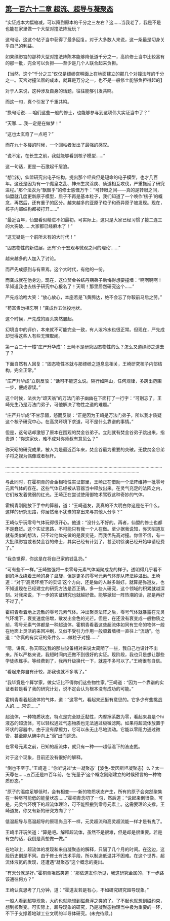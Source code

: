## [第一百六十二章 超流、超导与凝聚态](https://www.xxbiquge.com/11_11207/9138376.html)


  “实证成本大幅缩减，可以降到原本的千分之三左右？这……当我老了，我是不是也能在家里做一个大型对撞法阵玩玩？

  这句话，这这个帖子当中获得了最多回复。对于大多数人来说，这一条最是切身关乎自己的利益。

  如果缥缈宫的那种大型对撞法阵陈本能够降低道千分之一，高阶修士当中比较富有的那一批，完全可以负担——至少是几个人联合起来负担。

  【当然，这个“千分之三”仅仅是缥缈宫明面上在地面建立的那几个对撞法阵的千分之一。天宫对撞法器的成本，就算是万分之一，也不是一般修士能够负担得起的】

  对于人来说，这种涉及自身的话题，往往能够引发共鸣。

  而这一句，真个引发了千重共鸣。

  “换句话说……咱们这些一般的修士，也能够参与到这项伟大实证当中了？”

  “天哪……我一定是在做梦！”

  “这也太玄奇了一点吧？”

  而在九十多楼的时候，一个回帖者发出了最强的感叹。

  “说不定，在长生之前，我就能够看到核子模型……”

  这一句话，更是一石激起千层浪。

  “想当初，仙盟研究出电子结构。提出那个经典但是短命的电子模型，也才几百年。这还是因为有一个魔皇之乱、神州生灵涂炭、仙道相互攻伐，严重拖延了研究进程。”那个法衣为“飘飘乎”的修士感慨万千：“可转眼之间——真的是转眼之间，仙盟就几度更新原子模型，质子不再是基本粒子，我们知道了一个唤作‘核子’的概念，再然后，还有重子的区分。越来越多的亚原子粒子和奇异原子被发现。现在，核子内部结构都被打开……”

  “最近百年，仙盟看似精进不如最初。可实际上，这只是大家已经习惯了接二连三的大突破……大家都已经麻木了！”

  “这无疑是一个前所未有的大时代！”

  “固态物性的新进展，还有‘介于宏观与微观之间的理论’……”

  越来越多的人加入了讨论。

  而严先成感到与有荣焉。这个大时代，有他的一份。

  而龚成就在他身边。现在，这位焚金谷结丹期弟子后悔得想要撞墙：“啊啊啊啊！早知道我也去核子研究中心报名了！天啊！那里居然研究这个……”

  严先成哈哈大笑：“放心放心，本座若是飞黄腾达，绝不会忘了你鞍前马后之劳。”

  “苟富贵勿相忘啊！”龚成作五体投地状。

  这个时候，严先成的眉头突然皱起。

  幻境当中的评价，本来就不可能完全一致，有人泼冷水也很正常。但现在，严先成却觉得这些人有些无理取闹。

  第一百二十一楼“庄严升华成”：王崎不是研究固态物性的么？怎么又道缥缈之道去了？

  下面自然有人回复：“固态物性本就与那缥缈之道息息相关，王崎研究核子内部结构，完全正常。”

  “庄严升华成”立刻反驳：“话可不能这么说。隔行如隔山，任何规律，多跨出范围一步，便成谬误。”

  这个时候，法衣为“颂天翁”的万法门弟子幽幽在下面打了一行字：“可别忘了，王崎先生乃是万法门弟子，可他解决了物性之道的难题。”

  “庄严升华成”不甘示弱，怒而反驳：“正是因为王崎是万法门弟子，所以我才质疑这个核子研究中心。在高灵环境下求道，可不是什么靠谱的事情。”

  但是，这句话却激怒了原本在围观的焚金谷弟子。立刻就有焚金谷弟子跳出来，指责道：“你这家伙，难不成对弥师叔有意见么？”

  弥天昭的研究成果，被人为是最近百年来，焚金谷最为重要的突破。无数焚金谷弟子将之视为偶像或者标杆。

  …………………………………………………………………………………………………………………………………………………………………………………………………………

  与此同时，在霍桐青的合金相物性实证部里，王崎正在借助一个法阵维持一批零号元素气体的存在。这些气体已经被从容器当中释放出来。在灵气充足的法阵之内，它们散发着微弱的红光。王崎正在尝试使用御物术驾驭这种奇妙的气体。

  霍桐青刚刚放下手中的算器，道：“王崎道友，我真的不大明白你这是在干什么。这样的研究思路，你居然毫不犹豫的拿出来与其他人分享？”

  王崎似乎玩零号气体玩得很开心。他道：“没什么不好的。再者，仙盟的修士也都不是蠢货。这个实证思路，不可能只有我一个人在做。至少据我说知，弥天昭道友就有类似的想法，只不过他优先做的是衰变链，而我优先高对撞。你信不信，有一大批缥缈宫或者焚金谷的修士，其实已经有计划了，甚至哟徐诶已经开始申请经费了。”

  “我总觉得，你这是在将自己家的钱乱扔。”

  “可有些不一样。”王崎勉强将一束零号元素气体凝聚成龙的样子。透明得几乎看不到的浮龙绕着王崎的身子盘旋，但是更多的零号元素气体却从阵法钟溢出。王崎道：“对于‘高灵环境下的实证’这个方向，还是做的人越多越好。就算是弥道友，也不知道现在已经建立的研究方法是否正确，多一些人研究，这个领域的积累就越深刻。对我来说，下一步的实证研究也就越好做。能够掀起一阵热潮的话，那是再好不过了。”

  霍桐青看着地上逸散的零号元素气体。冲出聚灵法阵之后，零号气体就暴露在元灵气环境下，衰变速度倍增，散发出金色的光芒。但是，在还没有衰变成一般物质之前，零号元素气体都是一种超流体。霍桐青看着这些超流体如同有生命的物体一般在地面上灵活的来回冲刷，又似不受引力作用一般顺着墙根一直往上“流动”。他道：“你真的有实证的条件么……做粒子对撞……”

  “嗯，讲真，弥天昭送我的那些设备相对来说太简陋了一些，我自己也设计不出来。所以严格来说，我短时间内还做不到很好的实证。现阶段，我也只是想让那些学徒练练手。等经费到了，我再升级换代一下，就差不多可以了。”王崎很有自信。

  “看起来你自有计较，那我也就不多嘴了。”

  “我毕竟是个算学家，做实证比不得你们这些物性家。”王崎道：“因为一个靠谱的实证者若是看了我的研究计划，说不定会认为根本没有成功的可能。”

  霍桐青看着超流体的气体，道：“这零气，看起来还挺有意思的。它多少有些挑战人的……常识……”

  超流体，一种物质状态，特点是完全缺乏黏性，内摩擦系数为零，看起来县是个hi液态的超流体，可以轻松通过气态物质也无法通过极微滤网。如果将超流体放置于环状的容器中，由于没有摩擦力，它可以永无止尽地流动。它能以零阻力通过微管，甚至能从碗中向上“滴”出而逃逸。

  在零号元素之前，已知的超流体，就只有一种——超低温下的液态氦。

  对于这个现象，目前还没有很好的解释。

  “倒也不至于。”王崎道：“你听说过‘太一凝聚态’【波色-爱因斯坦凝聚态】么？太一天尊在……五百还是四百年前，在‘光量子’这个概念刚刚建立的时候预言的一种物质形态。”

  “原子的温度足够低时，会有相变——新的物质状态产生，所有的原子会突然聚集在一种尽可能低的能量状态……”霍桐青念叨了一句，然后道：“说起来倒很像。可是，元灵气环境下的超流体理论，可不能照搬到零号元素上。这需要理论支撑。王崎道友，你又有新的研究方向了？”

  低温超导与高温超导的原理尚且不一样，元灵超流和高灵超流能一样才是有鬼了。

  王崎半开玩笑道：“算是吧。解释超流体，虽然不是很难，但是却是很重要。若是有空的话，我倒是真想做一做。”

  在地球上，超流体的发现和来自凝聚态的解释，只隔了几个月的时间。在这边，这段历史倒是不同。由于修士有法术手段，所以制造低温并不困难。在这个世界，超流体液氦的发现，还遭遇“凝聚态”这个概念的提出。

  “有天分就是好。”霍桐青坦然笑道：“那依道友你所见，我这研究金属的，下一步路该通往何方？”

  王崎认真思考了几分钟，道：“霍道友若是有心，不如研究研究超导现象。”

  一般人看到超导现象，大约也就能想到磁悬浮之类的了。了不起也就想到磁约束，想到核聚变。可实际上，超导现象的研究，乃是凝聚态物理当中极为重要的一环，不下于支撑着地球工业文明的半导体研究。(未完待续。)
